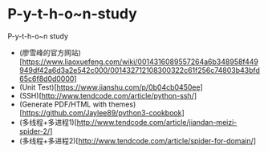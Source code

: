 # P-y-t-h-o~n-study
P-y-t-h-o~n study

- (廖雪峰的官方网站)[https://www.liaoxuefeng.com/wiki/0014316089557264a6b348958f449949df42a6d3a2e542c000/001432712108300322c61f256c74803b43bfd65c6f8d0d0000]
- (Unit Test)[https://www.jianshu.com/p/0b04cb0450ee]
- (SSH)[http://www.tendcode.com/article/python-ssh/]
- (Generate PDF/HTML with themes)[https://github.com/Jaylee89/python3-cookbook]
- (多线程+多进程1)[http://www.tendcode.com/article/jiandan-meizi-spider-2/]
- (多线程+多进程2)[http://www.tendcode.com/article/spider-for-domain/]
